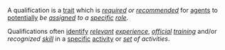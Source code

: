 A qualification is a [trait](https://github.com/gcassel/Modular-Organization-Terminology/blob/master/terms/trait.md) which is *[required](https://github.com/gcassel/Modular-Organization-Terminology/blob/master/terms/require.md) or [recommended](https://github.com/gcassel/Modular-Organization-Terminology/blob/master/terms/recommend.md)* for [agents](https://github.com/gcassel/Modular-Organization-Terminology/blob/master/terms/agent.md) to [potentially](https://github.com/gcassel/Modular-Organization-Terminology/blob/master/terms/potential.md) *be [assigned](https://github.com/gcassel/Modular-Organization-Terminology/blob/master/terms/assign.md) to a [specific](https://github.com/gcassel/Modular-Organization-Terminology/blob/master/terms/specific.md) [role](https://github.com/gcassel/Modular-Organization-Terminology/blob/master/terms/role.md)*.

Qualifications often [identify](https://github.com/gcassel/Modular-Organization-Terminology/blob/master/terms/identify.md) *[relevant](https://github.com/gcassel/Modular-Organization-Terminology/blob/master/terms/relevant.md) [experience](https://github.com/gcassel/Modular-Organization-Terminology/blob/master/terms/experience.md)*, *[official](https://github.com/gcassel/Modular-Organization-Terminology/blob/master/terms/official.md) [training](https://github.com/gcassel/Modular-Organization-Terminology/blob/master/terms/training.md)* and/or *recognized [skill](https://github.com/gcassel/Modular-Organization-Terminology/blob/master/terms/skill.md)* in a [specific](https://github.com/gcassel/Modular-Organization-Terminology/blob/master/terms/specific.md) [activity](https://github.com/gcassel/Modular-Organization-Terminology/blob/master/terms/activity.md) or  *[set](https://github.com/gcassel/Modular-Organization-Terminology/blob/master/terms/set.md) of activities*.
